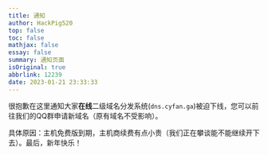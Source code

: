 ```yaml
---
title: 通知
author: HackPig520
top: false
toc: false
mathjax: false
essay: false
summary: 通知页面
isOriginal: true
abbrlink: 12239
date: 2023-01-21 23:33:33
---
```


很抱歉在这里通知大家**在线**二级域名分发系统(`dns.cyfan.ga`)被迫下线，您可以前往我们的QQ群申请新域名（原有域名不受影响）。

具体原因：主机免费版到期，主机商续费有点小贵（我们正在攀谈能不能继续开下去）。最后，新年快乐！